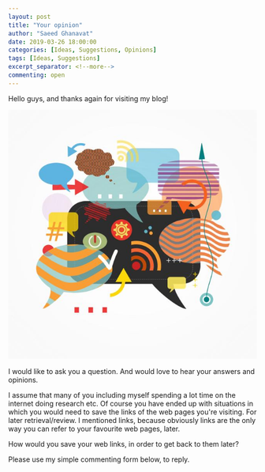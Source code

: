```yaml
---
layout: post
title: "Your opinion"
author: "Saeed Ghanavat"
date: 2019-03-26 18:00:00
categories: [Ideas, Suggestions, Opinions]
tags: [Ideas, Suggestions]
excerpt_separator: <!--more-->
commenting: open
---
```


Hello guys, and thanks again for visiting my blog!

<img class="post-image" src='\assets\imgs\yourOpinion\opinion-4.jpg' alt='Saeed Ghanavat - Asking for your opinion on how you save your web links.' />
<!-- <span class="picture-caption">Picking your brain now!</span> -->

I would like to ask you a question. And would love to hear your answers and opinions.

I assume that many of you including myself spending a lot time on the internet doing research etc. Of course you have ended up with situations in which you would need to save the links of the web pages you're visiting. For later retrieval/review. I mentioned links, because obviously links are the only way you can refer to your favourite web pages, later.

How would you save your web links, in order to get back to them later?

Please use my simple commenting form below, to reply.

